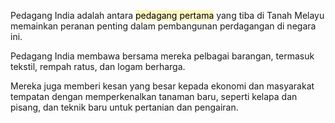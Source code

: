 Pedagang India adalah antara <mark style="background: #FFF3A3A6;">pedagang pertama</mark> yang tiba di Tanah Melayu memainkan peranan penting dalam pembangunan perdagangan di negara ini. 

Pedagang India membawa bersama mereka pelbagai barangan, termasuk tekstil, rempah ratus, dan logam berharga.

Mereka juga memberi kesan yang besar kepada ekonomi dan masyarakat tempatan dengan memperkenalkan tanaman baru, seperti kelapa dan pisang, dan teknik baru untuk pertanian dan pengairan.